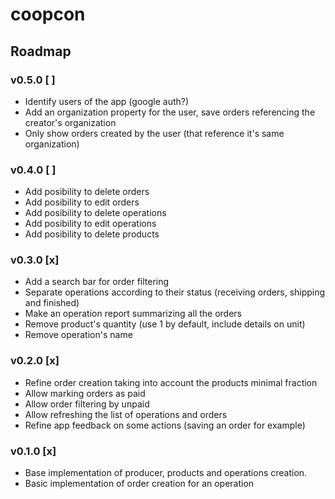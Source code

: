 # coopcon

## Roadmap

### v0.5.0 [ ]
- Identify users of the app (google auth?)
- Add an organization property for the user, save orders referencing the creator's organization
- Only show orders created by the user (that reference it's same organization)

### v0.4.0 [ ]
- Add posibility to delete orders
- Add posibility to edit orders
- Add posibility to delete operations
- Add posibility to edit operations
- Add posibility to delete products

### v0.3.0 [x]
- Add a search bar for order filtering
- Separate operations according to their status (receiving orders, shipping and finished)
- Make an operation report summarizing all the orders
- Remove product's quantity (use 1 by default, include details on unit)
- Remove operation's name

### v0.2.0 [x]
- Refine order creation taking into account the products minimal fraction
- Allow marking orders as paid
- Allow order filtering by unpaid
- Allow refreshing the list of operations and orders
- Refine app feedback on some actions (saving an order for example)

### v0.1.0 [x]
- Base implementation of producer, products and operations creation.
- Basic implementation of order creation for an operation
